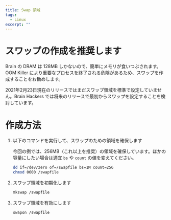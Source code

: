 ```yaml
---
title: Swap 領域
tags:
  - Linux
excerpt: ""
---
```



# スワップの作成を推奨します

Brain の DRAM は 128MB しかないので、簡単にメモリが食いつぶされます。OOM Killer により重要なプロセスを終了される危険があるため、スワップを作成することをお勧めします。

2021年2月23日現在のリリースではまだスワップ領域を標準で設定していません。Brain Hackers では将来のリリースで最初からスワップを設定することを検討しています。


# 作成方法

 1. 以下のコマンドを実行して、スワップのための領域を確保します

    今回の例では、256MB（これ以上を推奨）の領域を確保しています。ほかの容量にしたい場合は適宜 `bs` や `count` の値を変えてください。

    ```sh
    dd if=/dev/zero of=/swapfile bs=1M count=256
    chmod 0600 /swapfile
    ```

 2. スワップ領域を初期化します

    ```sh
    mkswap /swapfile
    ```

 3. スワップ領域を有効にします

    ```sh
    swapon /swapfile
    ```

